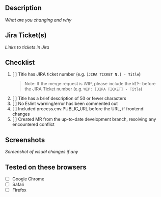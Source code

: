 ## Description

_What are you changing and why_

## Jira Ticket(s)

_Links to tickets in Jira_

## Checklist

1. [ ] Title has JIRA ticket number (e.g. `[JIRA TICKET N.] - Title`)
   > Note: If the merge request is WIP, please include the `WIP:` before the JIRA Ticket number (e.g. `WIP: [JIRA TICKET] - Title`)
2. [ ] Title has a brief description of 50 or fewer characters
3. [ ] No Eslint warning/error has been commented out
4. [ ] Included process.env.PUBLIC_URL before the URL, if frontend changes
5. [ ] Created MR from the up-to-date development branch, resolving any encountered conflict

## Screenshots

_Screenshot of visual changes if any_

## Tested on these browsers

- [ ] Google Chrome
- [ ] Safari
- [ ] Firefox